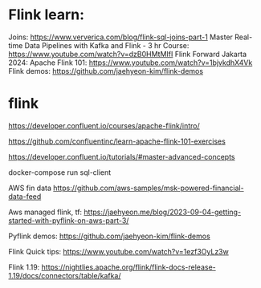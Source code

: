 # Flink learn:
Joins: https://www.ververica.com/blog/flink-sql-joins-part-1
  Master Real-time Data Pipelines with Kafka and Flink - 3 hr Course: https://www.youtube.com/watch?v=dzB0HMtMIfI
	Flink Forward Jakarta 2024: Apache Flink 101: https://www.youtube.com/watch?v=1bjvkdhX4Vk
	Flink demos: https://github.com/jaehyeon-kim/flink-demos




# flink

https://developer.confluent.io/courses/apache-flink/intro/

https://github.com/confluentinc/learn-apache-flink-101-exercises

https://developer.confluent.io/tutorials/#master-advanced-concepts

docker-compose run sql-client





AWS fin data
https://github.com/aws-samples/msk-powered-financial-data-feed

Aws managed flink, tf: https://jaehyeon.me/blog/2023-09-04-getting-started-with-pyflink-on-aws-part-3/


Pyflink demos: https://github.com/jaehyeon-kim/flink-demos


Flink Quick tips: https://www.youtube.com/watch?v=1ezf3OyLz3w


Flink 1.19:   https://nightlies.apache.org/flink/flink-docs-release-1.19/docs/connectors/table/kafka/
